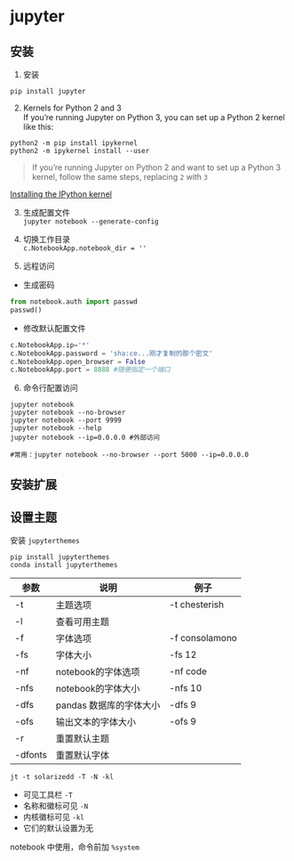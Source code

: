 # jupyter 

## 安装

1. 安装
```
pip install jupyter
```

2. Kernels for Python 2 and 3  
If you’re running Jupyter on Python 3, you can set up a Python 2 kernel like this:
```
python2 -m pip install ipykernel
python2 -m ipykernel install --user
```

> If you’re running Jupyter on Python 2 and want to set up a Python 3 kernel, follow the same steps, replacing `2` with `3`

[Installing the IPython kernel](https://ipython.readthedocs.io/en/latest/install/kernel_install.html)

3. 生成配置文件  
`jupyter notebook --generate-config`

4. 切换工作目录  
`c.NotebookApp.notebook_dir = ''`

5. 远程访问
* 生成密码
```python
from notebook.auth import passwd
passwd()
```

* 修改默认配置文件
```python
c.NotebookApp.ip='*'
c.NotebookApp.password = 'sha:ce...刚才复制的那个密文'
c.NotebookApp.open_browser = False
c.NotebookApp.port = 8888 #随便指定一个端口
```

6. 命令行配置访问
```
jupyter notebook 
jupyter notebook --no-browser
jupyter notebook --port 9999
jupyter notebook --help
jupyter notebook --ip=0.0.0.0 #外部访问

#常用：jupyter notebook --no-browser --port 5000 --ip=0.0.0.0 
```

## 安装扩展



## 设置主题

安装 `jupyterthemes`

```shell
pip install jupyterthemes
conda install jupyterthemes
```

参数    |   说明    |   例子
--- |   --- |   ---
-t  |   主题选项    |   -t chesterish
-l  |   查看可用主题   |	
-f  |   字体选项   |   -f consolamono
-fs |   字体大小   |   -fs 12
-nf |   notebook的字体选项 |   -nf code
-nfs    |   notebook的字体大小  |   -nfs 10
-dfs    |   pandas 数据库的字体大小 |   -dfs 9
-ofs    |   输出文本的字体大小  |   -ofs 9
-r  |   重置默认主题    |
-dfonts |   重置默认字体    |

```shell
jt -t solarizedd -T -N -kl
```

* 可见工具栏 `-T`
* 名称和徽标可见 `-N`
* 内核徽标可见 `-kl`
* 它们的默认设置为无

notebook 中使用，命令前加 `%system`
